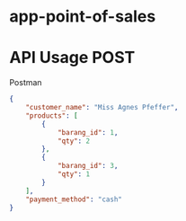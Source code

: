 # app-point-of-sales

# API Usage POST
Postman

```json
{
    "customer_name": "Miss Agnes Pfeffer",
    "products": [
        {
            "barang_id": 1,
            "qty": 2
        },
        {
            "barang_id": 3,
            "qty": 1
        }
    ],
    "payment_method": "cash"
}

```